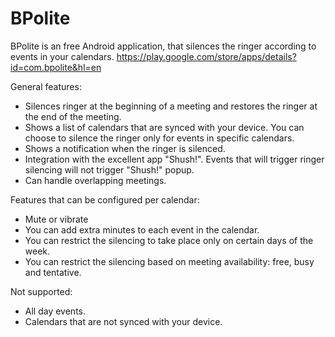 # BPolite

BPolite is an free Android application, that silences the ringer according to events in your calendars.
https://play.google.com/store/apps/details?id=com.bpolite&hl=en

General features:
- Silences ringer at the beginning of a meeting and restores the ringer at the end of the meeting.
- Shows a list of calendars that are synced with your device. You can choose to silence the ringer only for events in specific calendars.
- Shows a notification when the ringer is silenced.
- Integration with the excellent app "Shush!". Events that will trigger ringer silencing will not trigger "Shush!" popup.
- Can handle overlapping meetings.

Features that can be configured per calendar:
- Mute or vibrate
- You can add extra minutes to each event in the calendar.
- You can restrict the silencing to take place only on certain days of the week.
- You can restrict the silencing based on meeting availability: free, busy and tentative.

Not supported:
- All day events.
- Calendars that are not synced with your device.
